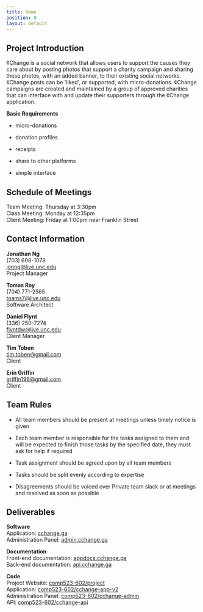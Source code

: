 ```yaml
---
title: Home
position: 0
layout: default
---
```


## Project Introduction

¢Change is a social network that allows users to support the causes they care about by posting photos that support a charity campaign and sharing these photos, with an added banner, to their existing social networks. ¢Change posts can be 'liked', or supported, with micro-donations. ¢Change campaigns are created and maintained by a group of approved charities that can interface with and update their supporters through the ¢Change application.

**Basic Requirements**

* micro-donations

* donation profiles

* receipts

* share to other platforms

* simple interface

## Schedule of Meetings

Team Meeting: Thursday at 3:30pm  
Class Meeting: Monday at 12:35pm  
Client Meeting: Friday at 1:00pm near Franklin Street  

## Contact Information

**Jonathan Ng**  
(703) 608-1078  
jonng@live.unc.edu  
Project Manager  

**Tomas Roy**  
(704) 771-2565  
toams7@live.unc.edu  
Software Architect  

**Daniel Flynt**  
(336) 250-7274  
flyntdw@live.unc.edu  
Client Manager  

**Tim Toben**  
tim.toben@gmail.com  
Client  

**Erin Griffin**  
griffin196@gmail.com  
Client

## Team Rules

* All team members should be present at meetings unless timely notice is given

* Each team member is responsible for the tasks assigned to them and will be expected to finish those tasks by the specified date, they must ask for help if required

* Task assignment should be agreed upon by all team members

* Tasks should be split evenly according to expertise

* Disagreements should be voiced over Private team slack or at meetings and resolved as soon as possible

## Deliverables

**Software**  
Application: [cchange.ga](http://cchange.ga/)  
Administration Panel: [admin.cchange.ga](http://admin.cchange.ga/)

**Documentation**  
Front-end documentation: [appdocs.cchange.ga](http://appdocs.cchange.ga)  
Back-end documentation: [api.cchange.ga](http://api.cchange.ga)

**Code**  
Project Website: [comp523-602/project](https://github.com/comp523-602/project)  
Application: [comp523-602/cchange-app-v2](https://github.com/comp523-602/cchange-app-v2)  
Administration Panel: [comp523-602/cchange-admin](https://github.com/comp523-602/cchange-admin)  
API: [comp523-602/cchange-api](https://github.com/comp523-602/cchange-api)  
